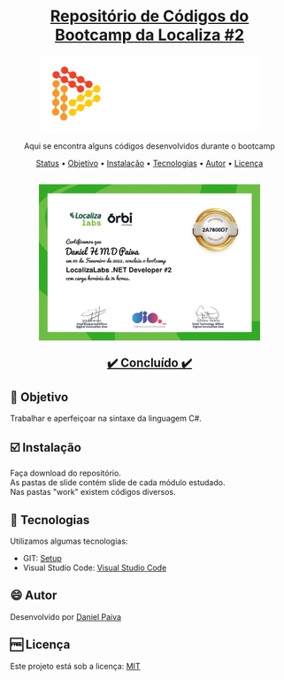 <h1 align="center">
<a href="https://github.com/danhpaiva/dio-desafio-github-primeiro-repo">Repositório de Códigos do Bootcamp da Localiza #2</a>
</h1>

<p align="center">
  <a href="#">
    <img src="src\logo.png" width="400" alt="DIO">
  </a>
</p>
<p align="center">
    Aqui se encontra alguns códigos desenvolvidos durante o bootcamp
</p>

<p align="center">
 <a href="#status">Status</a> • 
 <a href="#objective">Objetivo</a> •
 <a href="#installation">Instalação</a> • 
 <a href="#technology">Tecnologias</a> • 
 <a href="#author">Autor</a> • 
 <a href="#licence">Licença</a>
</p>

<h2 align="center" id=status>
<a href="https://github.com/danhpaiva/dio-desafio-github-primeiro-repo/blob/main/src/certificado.png">
    <img src="src\certificado.png" width="400" alt="Localiza">
    <p>	✔️ Concluído ✔️</p>
  </a>
</h2>

<h2 id=objective>📜 Objetivo</h2>

Trabalhar e aperfeiçoar na sintaxe da linguagem C#.

<h2 id=installation>☑️ Instalação</h2>

Faça download do repositório.<br>
As pastas de slide contém slide de cada módulo estudado.<br>
Nas pastas "work" existem códigos diversos.

<h2 id=technology>🧰 Tecnologias</h2>

Utilizamos algumas tecnologias:

- GIT: <a href="https://git-scm.com/downloads">Setup</a>
- Visual Studio Code: <a href="https://code.visualstudio.com/download">Visual Studio Code</a>
  
<h2 id=author>😄 Autor</h2>
Desenvolvido por <a href="https://www.linkedin.com/in/danhpaiva/">Daniel Paiva</a>

<h2 id=licence>🆓 Licença</h2>
Este projeto está sob a licença: <a href="https://github.com/danhpaiva/dio-desafio-github-primeiro-repo/blob/main/LICENSE">MIT</a>
